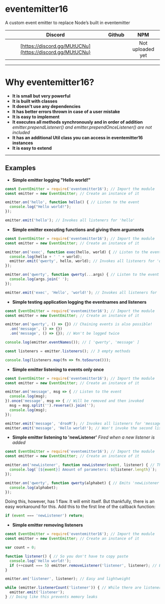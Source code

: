 # eventemitter16
A custom event emitter to replace Node’s built in eventemitter

| Discord | Github | NPM |
| :---: | :---: | :---: |
| [https://discord.gg/MUtUCNu](https://discord.gg/MUtUCNu) | []() | Not uploaded yet |

---
<h1>Why eventemitter16?</h1>

- **It is small but very powerful**
- **It is built with classes**
- **It doesn't use any dependencies**
- **It has better errors thrown in case of a user mistake**
- **It is easy to implement**
- **It executes all methods synchronously and in order of addition** *emitter.prependListener() and emitter.prependOnceListener() are not included*
- **It has an additional Util class you can access in __eventemitter16__ instances**
- **It is easy to extend**
---
## Examples
- **Simple emitter logging "Hello world!"**
```js
const EventEmitter = require('eventemitter16'); // Import the module
const emitter = new EventEmitter; // Create an instance of it

emitter.on('hello', function hello() { // Listen to the event
  console.log("Hello world!");
});

emitter.emit('hello'); // Invokes all listeners for 'hello'
```

- **Simple emitter executing functions and giving them arguments**
```js
const EventEmitter = require('eventemitter16'); // Import the module
const emitter = new EventEmitter; // Create an instance of it

emitter.on('exec', function exec(hello, world) { // Listen to the event
  console.log(hello + ' ' + world);
  emitter.emit('qwerty', hello, world); // Invokes all listeners for 'qwerty'
});

emitter.on('qwerty', function qwerty(...args) { // Listen to the event
  console.log(args.join(' ');
});

emitter.emit('exec', 'Hello', 'world!'); // Invokes all listeners for 'exec'
```

- **Simple testing application logging the eventnames and listeners**
```js
const EventEmitter = require('eventemitter16'); // Import the module
const emitter = new EventEmitter; // Create an instance of it

emitter.on('qwerty', () => {}) // Chaining events is also possible!
  .on('message', () => {})
  .on('message', () => {}); // Won't be logged twice

console.log(emitter.eventNames()); // [ 'qwerty', 'message' ]

const listeners = emitter.listeners(); // 3 empty methods

console.log(listeners.map(fn => fn.toSource()));
```

- **Simple emitter listening to events only once**
```js
const EventEmitter = require('eventemitter16'); // Import the module
const emitter = new EventEmitter; // Create an instance of it

emitter.on('message', msg => { // Listen to the event
  console.log(msg);
}).once('message', msg => { // Will be removed and then invoked
  msg = msg.split('').reverse().join('');
  console.log(msg);
});

emitter.emit('message', 'drooM'); // Invokes all listeners for 'message'
emitter.emit('message', 'Hello world!'); // Won't invoke the second listener since it got removed
```

- **Simple emitter listening to 'newListener'** *Fired when a new listener is added*
```js
const EventEmitter = require('eventemitter16'); // Import the module
const emitter = new EventEmitter; // Create an instance of it

emitter.on('newListener', function newListener(event, listener) { // This will emit itself
  console.log(`[${event}] Amount of parameters: ${listener.length}`);
});

emitter.on('qwerty', function qwerty(alphabet) { // Emits 'newListener'
  console.log(alphabet);
});
```
Doing this, however, has 1 flaw. It will emit itself. But thankfully, there is an easy workaround for this. Add this to the first line of the callback function: 
```js
if (event === 'newListener') return;
```

- **Simple emitter removing listeners**
```js
const EventEmitter = require('eventemitter16'); // Import the module
const emitter = new EventEmitter; // Create an instance of it

var count = 0;

function listener() { // So you don't have to copy paste
  console.log('Hello world!');
  if (++count === 5) emitter.removeListener('listener', listener); // Easy and lightweight
}

emitter.on('listener', listener); // Easy and lightweight

while (emitter.listenerCount('listener')) { // While there are listeners for 'listener'
  emitter.emit('listener');
} // Doing like this prevents memory leaks
```

